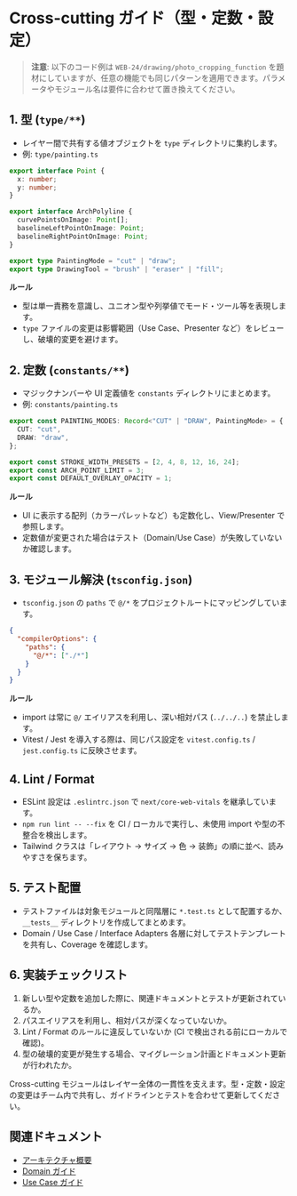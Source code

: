 # Cross-cutting ガイド（型・定数・設定）

> **注意**: 以下のコード例は `WEB-24/drawing/photo_cropping_function` を題材にしていますが、任意の機能でも同じパターンを適用できます。パラメータやモジュール名は要件に合わせて置き換えてください。

## 1. 型 (`type/**`)

- レイヤー間で共有する値オブジェクトを `type` ディレクトリに集約します。
- 例: `type/painting.ts`

```ts
export interface Point {
  x: number;
  y: number;
}

export interface ArchPolyline {
  curvePointsOnImage: Point[];
  baselineLeftPointOnImage: Point;
  baselineRightPointOnImage: Point;
}

export type PaintingMode = "cut" | "draw";
export type DrawingTool = "brush" | "eraser" | "fill";
```

**ルール**
- 型は単一責務を意識し、ユニオン型や列挙値でモード・ツール等を表現します。
- `type` ファイルの変更は影響範囲（Use Case、Presenter など）をレビューし、破壊的変更を避けます。

## 2. 定数 (`constants/**`)

- マジックナンバーや UI 定義値を `constants` ディレクトリにまとめます。
- 例: `constants/painting.ts`

```ts
export const PAINTING_MODES: Record<"CUT" | "DRAW", PaintingMode> = {
  CUT: "cut",
  DRAW: "draw",
};

export const STROKE_WIDTH_PRESETS = [2, 4, 8, 12, 16, 24];
export const ARCH_POINT_LIMIT = 3;
export const DEFAULT_OVERLAY_OPACITY = 1;
```

**ルール**
- UI に表示する配列（カラーパレットなど）も定数化し、View/Presenter で参照します。
- 定数値が変更された場合はテスト（Domain/Use Case）が失敗していないか確認します。

## 3. モジュール解決 (`tsconfig.json`)

- `tsconfig.json` の `paths` で `@/*` をプロジェクトルートにマッピングしています。

```json
{
  "compilerOptions": {
    "paths": {
      "@/*": ["./*"]
    }
  }
}
```

**ルール**
- import は常に `@/` エイリアスを利用し、深い相対パス (`../../..`) を禁止します。
- Vitest / Jest を導入する際は、同じパス設定を `vitest.config.ts` / `jest.config.ts` に反映させます。

## 4. Lint / Format

- ESLint 設定は `.eslintrc.json` で `next/core-web-vitals` を継承しています。
- `npm run lint -- --fix` を CI / ローカルで実行し、未使用 import や型の不整合を検出します。
- Tailwind クラスは「レイアウト → サイズ → 色 → 装飾」の順に並べ、読みやすさを保ちます。

## 5. テスト配置

- テストファイルは対象モジュールと同階層に `*.test.ts` として配置するか、`__tests__` ディレクトリを作成してまとめます。
- Domain / Use Case / Interface Adapters 各層に対してテストテンプレートを共有し、Coverage を確認します。

## 6. 実装チェックリスト

1. 新しい型や定数を追加した際に、関連ドキュメントとテストが更新されているか。
2. パスエイリアスを利用し、相対パスが深くなっていないか。
3. Lint / Format のルールに違反していないか (CI で検出される前にローカルで確認)。
4. 型の破壊的変更が発生する場合、マイグレーション計画とドキュメント更新が行われたか。

Cross-cutting モジュールはレイヤー全体の一貫性を支えます。型・定数・設定の変更はチーム内で共有し、ガイドラインとテストを合わせて更新してください。

## 関連ドキュメント

- [アーキテクチャ概要](../ARCHITECTURE_GUIDELINES.md)
- [Domain ガイド](domain.md)
- [Use Case ガイド](usecase.md)

